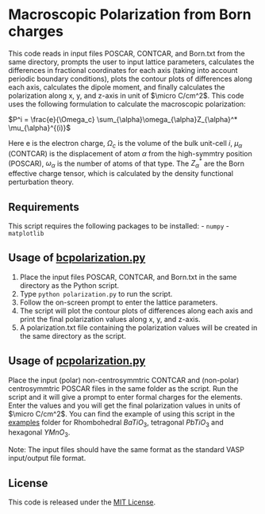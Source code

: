 # Macroscopic Polarization from Born charges
This code reads in input files POSCAR, CONTCAR, and Born.txt from the same directory, prompts the user to input lattice parameters, calculates the differences in fractional coordinates for each axis (taking into account periodic boundary conditions), plots the contour plots of differences along each axis, calculates the dipole moment, and finally calculates the polarization along x, y, and z-axis in unit of $\micro C/cm^2$. This code uses the following formulation to calculate the macroscopic polarization:

$P^i = \frac{e}{\Omega_c} \sum_{\alpha}\omega_{\alpha}Z_{\alpha}^* \mu_{\alpha}^{(i)}$

Here e is the electron charge, $\Omega_c$ is the volume of the bulk unit-cell $i$, $\mu_{\alpha}$ (CONTCAR) is the displacement of atom $\alpha$ from the high-symmtry position (POSCAR), $\omega_{\alpha}$ is the number of atoms of that type. The $Z_{\alpha}^*$ are the Born effective charge tensor, which is calculated by the density functional perturbation theory. 

## Requirements
This script requires the following packages to be installed: - `numpy` - `matplotlib`

## Usage of [bcpolarization.py](./bcpolarization.py)
1. Place the input files POSCAR, CONTCAR, and Born.txt in the same directory as the Python script. 
2. Type `python polarization.py` to run the script.
3. Follow the on-screen prompt to enter the lattice parameters.
4. The script will plot the contour plots of differences along each axis and print the final polarization values along x, y, and z-axis. 
5. A polarization.txt file containing the polarization values will be created in the same directory as the script. 

## Usage of [pcpolarization.py](./bcpolarization.py)
 Place the input (polar) non-centrosymmtric CONTCAR and (non-polar) centrosymmtric POSCAR files in the same folder as the script. Run the script and it will give a prompt to enter formal charges for the elements. Enter the values and you will get the final polarization values in units of $\micro C/cm^2$. You can find the example of using this script in the [examples](/examples) folder for Rhombohedral $BaTiO_3$, tetragonal $PbTiO_3$ and hexagonal $YMnO_3$. 

 Note: The input files should have the same format as the standard VASP input/output file format. 

## License 
This code is released under the [MIT License](LICENSE).
